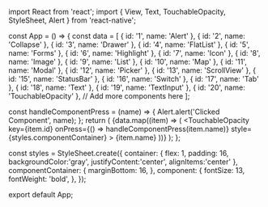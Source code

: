 import React from 'react';
import { View, Text, TouchableOpacity, StyleSheet, Alert } from 'react-native';

const App = () => {
  const data = [
    { id: '1', name: 'Alert' },
    { id: '2', name: 'Collapse' },
    { id: '3', name: 'Drawer' },
    { id: '4', name: 'FlatList' },
    { id: '5', name: 'Forms' },
    { id: '6', name: 'Highlight' },
    { id: '7', name: 'Icon' },
    { id: '8', name: 'Image' },
    { id: '9', name: 'List' },
    { id: '10', name: 'Map' },
    { id: '11', name: 'Modal' },
    { id: '12', name: 'Picker' },
    { id: '13', name: 'ScrollView' },
    { id: '15', name: 'StatusBar' },
    { id: '16', name: 'Switch' },
    { id: '17', name: 'Tab' },
    { id: '18', name: 'Text' },
    { id: '19', name: 'TextInput' },
    { id: '20', name: 'TouchableOpacity' },
    // Add more components here
  ];

  const handleComponentPress = (name) => {
    Alert.alert('Clicked Component', name);
  };
  return (
    <View style={styles.container}>
      {data.map((item) => (
        <TouchableOpacity
          key={item.id}
          onPress={() => handleComponentPress(item.name)}
          style={styles.componentContainer}
        >
          <Text style={styles.component}>{item.name}</Text>
        </TouchableOpacity>
      ))}
    </View>
  );
};

const styles = StyleSheet.create({
  container: {
    flex: 1,
    padding: 16,
    backgroundColor:'gray',
    justifyContent:'center',
    alignItems:'center'
  },
  componentContainer: {
    marginBottom: 16,
  },
  component: {
    fontSize: 13,
    fontWeight: 'bold',
  },
});

export default App;
